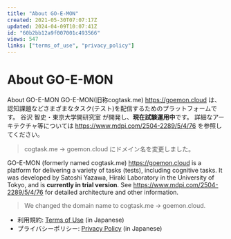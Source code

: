 ```yaml
---
title: "About GO-E-MON"
created: 2021-05-30T07:07:17Z
updated: 2024-04-09T10:07:41Z
id: "60b2bb12a9f007001c493566"
views: 547
links: ["terms_of_use", "privacy_policy"]
---
```


# About GO-E-MON

About GO-E-MON
GO-E-MON(旧称cogtask.me) <https://goemon.cloud> は、認知課題などさまざまなタスク(テスト)を配信するためのプラットフォームです。
谷沢 智史・東京大学開研究室 が開発し、**現在試験運用中**です。
詳細なアーキテクチャ等については <https://www.mdpi.com/2504-2289/5/4/76> を参照してください。

> cogtask.me -> goemon.cloud にドメイン名を変更しました。

GO-E-MON (formerly named cogtask.me) <https://goemon.cloud> is a platform for delivering a variety of tasks (tests), including cognitive tasks.
It was developed by Satoshi Yazawa, Hiraki Laboratory in the University of Tokyo, and is **currently in trial version**.
See <https://www.mdpi.com/2504-2289/5/4/76> for detailed architecture and other information.

> We changed the domain name to cogtask.me -> goemon.cloud.

- 利用規約: [Terms of Use](Terms_of_Use.md) (in Japanese)
- プライバシーポリシー: [Privacy Policy](Privacy_Policy.md) (in Japanese)

